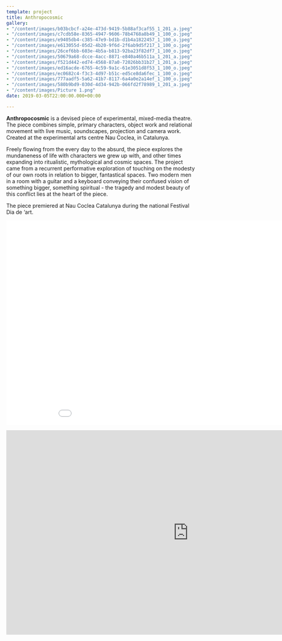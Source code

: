 ```yaml
---
template: project
title: Anthropocosmic
gallery:
- "/content/images/b03bcbcf-a24e-473d-9419-5b88af3caf55_1_201_a.jpeg"
- "/content/images/c7cdb58e-8365-4947-9606-78b4768a8b49_1_100_o.jpeg"
- "/content/images/e9405db4-c385-47e9-bd1b-d1b4a1822457_1_100_o.jpeg"
- "/content/images/e613055d-05d2-4b20-9f6d-2f6ab9d5f217_1_100_o.jpeg"
- "/content/images/26cef6bb-603e-4b5a-b813-92ba23f82df7_1_100_o.jpeg"
- "/content/images/50679a68-dcce-4acc-8871-e840a46b511a_1_201_a.jpeg"
- "/content/images/f521d442-ed74-4568-87a0-72026bb31b27_1_201_a.jpeg"
- "/content/images/ed16acde-6765-4c59-9a1c-61e3051d8f53_1_100_o.jpeg"
- "/content/images/ec0682c4-f3c3-4d97-b51c-ed5ce8da6fec_1_100_o.jpeg"
- "/content/images/777aadf5-5a62-41b7-8117-6a4a0e2a14ef_1_100_o.jpeg"
- "/content/images/580b9bd9-030d-4d34-942b-066fd2f78989_1_201_a.jpeg"
- "/content/images/Picture 1.png"
date: 2019-03-05T22:00:00.000+00:00

---
```

**Anthropocosmic** is a devised piece of experimental, mixed-media theatre. The piece combines simple, primary characters, object work and relational movement with live music, soundscapes, projection and camera work. Created at the experimental arts centre Nau Coclea, in Catalunya.

Freely flowing from the every day to the absurd, the piece explores the mundaneness of life with characters we grew up with, and other times expanding into ritualistic, mythological and cosmic spaces. The project came from a recurrent performative exploration of touching on the modesty of our own roots in relation to bigger, fantastical spaces. Two modern men in a room with a guitar and a keyboard conveying their confused vision of something bigger, something spiritual - the tragedy and modest beauty of this conflict lies at the heart of the piece.

The piece premiered at Nau Coclea Catalunya during the national Festival Dia de ‘art.

<iframe width="966" height="543" src="[https://www.youtube.com/embed/VYB5gnQmrR4](https://www.youtube.com/embed/VYB5gnQmrR4)" frameborder="0" allow="accelerometer; autoplay; clipboard-write; encrypted-media; gyroscope; picture-in-picture" allowfullscreen></iframe>

[<iframe width="966" height="543" src="https://www.youtube.com/embed/rnRMLaGzrtA" frameborder="0" allow="accelerometer; autoplay; clipboard-write; encrypted-media; gyroscope; picture-in-picture" allowfullscreen></iframe>]()